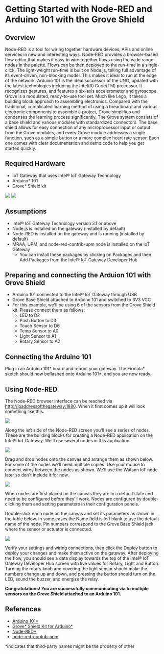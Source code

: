 # Getting Started with Node-RED and Arduino 101 with the Grove Shield #
<cr>

## Overview ##
Node-RED is a tool for wiring together hardware devices, APIs and online
services in new and interesting ways. Node-RED provides a browser-based
flow editor that makes it easy to wire together flows using the wide
range nodes in the palette. Flows can be then deployed to the run-time in
a single-click. The light-weight run-time is built on Node.js, taking
full advantage of its event-driven, non-blocking model. This makes it
ideal to run at the edge of the network. Arduino 101 is the ideal successor of the UNO, updated with the latest technologies including the Intel(R) Curie(TM) processor.  It recognizes gestures, and features a six-axis accelerometer and gyroscope.  Grove is a modulated, ready-to-use tool set. Much like Lego, it takes a building block approach to assembling electronics. Compared with the traditional, complicated learning method of using a breadboard and various electronic components to assemble a project, Grove simplifies and condenses the learning process significantly. The Grove system consists of a base shield and various modules with standardized connectors. The base shield allows for easy connection of any microprocessor input or output from the Grove modules, and every Grove module addresses a single function, such as a simple button or a more complex heart rate sensor. Each one comes with clear documentation and demo code to help you get started quickly.

## Required Hardware ##
-   IoT Gateway that uses Intel® IoT Gateway Technology
-   Arduino* 101
-	Grove* Shield kit

![](images/image1.jpg)
![](images/image2.jpg)

## Assumptions ##
-   Intel® IoT Gateway Technology version 3.1 or above
-   Node.js is installed on the gateway (installed by default)
-   Node-RED is installed on the gateway and is running (installed by default)
-	MRAA, UPM, and node-red-contrib-upm node is installed on the IoT Gateway 
	- You can install these packages by clicking on Packages and then Add Packages from the Intel® IoT Gateway Developer Hub


## Preparing and connecting the Arduion 101 with Grove Shield ##
-	Arduino 101 connected to the Intel® IoT Gateway through USB
-	Grove Base Shield attached to Arduino 101 and switched to 3V3 VCC
-	For this example, we'll be using 6 of the sensors from the Grove Shield kit.  Please connect them as follows:
	-	LED to D2
	-	Push Button to D3
	-	Touch Sensor to D6
	-	Temp Sensor to A0
	-	Light Sensor to A1
	-	Rotary Sensor to A2

## Connecting the Arduino 101 ##
Plug in an Arduino 101* board and reboot your gateway.
The Firmata* sketch should now beflashed onto Arduino 101*, and you are now ready.

## Using Node-RED ##
The Node-RED browser interface can be reached via
<http://ipaddressofthegateway:1880>. When it first comes up it will look
something like this.

![](images/image3.png)

Along the left side of the Node-RED screen you'll see a series of nodes. These are the building blocks for creating a Node-RED application on the Intel® IoT Gateway. We'll use several nodes in this application:

![](images/node-red-contrib-upm-nodes.png)

Drag and drop nodes onto the canvas and arrange them as shown below. For some of the nodes we'll need multiple copies. Use your mouse to connect wires between the nodes as shown. We'll use the Watson IoT node later so don't include it for now.

![](images/node-red-flow.png)


When nodes are first placed on the canvas they are in a default state and need to be configured before they'll work. Nodes are configured by double-clicking them and setting parameters in their configuration panels.

Double-click each node on the canvas and set its parameters as shown in the table below. In some cases the Name field is left blank to use the default name of the node. Pin numbers correspond to the Grove Base Shield jack where the sensor or actuator is connected.

![](images/node-chart.png)

Verify your settings and wiring connections, then click the Deploy button to deploy your changes and make them active on the gateway. After deploying the flow, you should see a data display towards the top of the Intel® IoT Gateway Developer Hub screen with live values for Rotary, Light and Button. Turning the rotary knob and covering the light sensor should make the numbers change up and down, and pressing the button should turn on the LED, sound the buzzer, and energize the relay.

**Congratulations! You are successfully communicating via to multiple sensors on the Grove Shield attached to an Arduino 101.**

## References ##
-   [Arduino 101*](https://www.arduino.cc/en/Main/ArduinoBoard101)
-	[Grove* Shield Kit for Arduino*](http://www.seeedstudio.com/depot/Grove-Starter-Kit-for-Arduino-p-1855.html)
-   [Node-RED*](http://nodered.org/)
-   [node-red-contrib-upm](https://github.com/intel-iot-devkit/node-red-contrib-upm)

*indicates that third-party names might be the property of other
